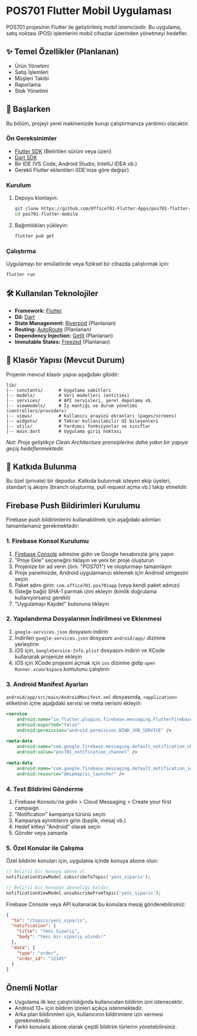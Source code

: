 # POS701 Flutter Mobil Uygulaması

POS701 projesinin Flutter ile geliştirilmiş mobil istemcisidir. Bu uygulama, satış noktası (POS) işlemlerini mobil cihazlar üzerinden yönetmeyi hedefler.

## ✨ Temel Özellikler (Planlanan)

*   Ürün Yönetimi
*   Satış İşlemleri
*   Müşteri Takibi
*   Raporlama
*   Stok Yönetimi

## 🚀 Başlarken

Bu bölüm, projeyi yerel makinenizde kurup çalıştırmanıza yardımcı olacaktır.

### Ön Gereksinimler

*   [Flutter SDK](https://flutter.dev/docs/get-started/install) (Belirtilen sürüm veya üzeri)
*   [Dart SDK](https://dart.dev/get-dart)
*   Bir IDE (VS Code, Android Studio, IntelliJ IDEA vb.)
*   Gerekli Flutter eklentileri (IDE'nize göre değişir)

### Kurulum

1.  Depoyu klonlayın:
    ```bash
    git clone https://github.com/Office701-Flutter-Apps/pos701-flutter-mobile.git
    cd pos701-flutter-mobile
    ```
2.  Bağımlılıkları yükleyin:
    ```bash
    flutter pub get
    ```

### Çalıştırma

Uygulamayı bir emülatörde veya fiziksel bir cihazda çalıştırmak için:

```bash
flutter run
```

## 🛠️ Kullanılan Teknolojiler

*   **Framework:** [Flutter](https://flutter.dev/)
*   **Dil:** [Dart](https://dart.dev/)
*   **State Management:** [Riverpod](https://riverpod.dev/) (Planlanan)
*   **Routing:** [AutoRoute](https://pub.dev/packages/auto_route) (Planlanan)
*   **Dependency Injection:** [GetIt](https://pub.dev/packages/get_it) (Planlanan)
*   **Immutable States:** [Freezed](https://pub.dev/packages/freezed) (Planlanan)

## 📂 Klasör Yapısı (Mevcut Durum)

Projenin mevcut klasör yapısı aşağıdaki gibidir:

```
lib/
|-- constants/      # Uygulama sabitleri
|-- models/         # Veri modelleri (entities)
|-- services/       # API servisleri, yerel depolama vb.
|-- viewmodels/     # İş mantığı ve durum yönetimi (controllers/providers)
|-- views/          # Kullanıcı arayüzü ekranları (pages/screens)
|-- widgets/        # Tekrar kullanılabilir UI bileşenleri
|-- utils/          # Yardımcı fonksiyonlar ve sınıflar
|-- main.dart       # Uygulama giriş noktası
```

*Not: Proje geliştikçe Clean Architecture prensiplerine daha yakın bir yapıya geçiş hedeflenmektedir.*

## 🤝 Katkıda Bulunma

Bu özel (private) bir depodur. Katkıda bulunmak isteyen ekip üyeleri, standart iş akışını (branch oluşturma, pull request açma vb.) takip etmelidir.

## Firebase Push Bildirimleri Kurulumu

Firebase push bildirimlerini kullanabilmek için aşağıdaki adımları tamamlamanız gerekmektedir:

### 1. Firebase Konsol Kurulumu

1. [Firebase Console](https://console.firebase.google.com/) adresine gidin ve Google hesabınızla giriş yapın
2. "Proje Ekle" seçeneğini tıklayın ve yeni bir proje oluşturun
3. Projenize bir ad verin (örn. "POS701") ve oluşturmayı tamamlayın
4. Proje panelinizde, Android uygulamanızı eklemek için Android simgesini seçin
5. Paket adını girin: `com.office701.pos701app` (veya kendi paket adınızı)
6. (İsteğe bağlı) SHA-1 parmak izini ekleyin (kimlik doğrulama kullanıyorsanız gerekli)
7. "Uygulamayı Kaydet" butonuna tıklayın

### 2. Yapılandırma Dosyalarının İndirilmesi ve Eklenmesi

1. `google-services.json` dosyasını indirin
2. İndirilen `google-services.json` dosyasını `android/app/` dizinine yerleştirin
3. iOS için, `GoogleService-Info.plist` dosyasını indirin ve XCode kullanarak projenize ekleyin
4. iOS için XCode projesini açmak için `ios` dizinine gidip `open Runner.xcworkspace` komutunu çalıştırın

### 3. Android Manifest Ayarları

`android/app/src/main/AndroidManifest.xml` dosyasında, `<application>` etiketinin içine aşağıdaki servisi ve meta verisini ekleyin:

```xml
<service
    android:name="io.flutter.plugins.firebase.messaging.FlutterFirebaseMessagingBackgroundService"
    android:exported="false"
    android:permission="android.permission.BIND_JOB_SERVICE" />
    
<meta-data
    android:name="com.google.firebase.messaging.default_notification_channel_id"
    android:value="pos701_notification_channel" />
    
<meta-data
    android:name="com.google.firebase.messaging.default_notification_icon"
    android:resource="@mipmap/ic_launcher" />
```

### 4. Test Bildirimi Gönderme

1. Firebase Konsolu'na gidin > Cloud Messaging > Create your first campaign
2. "Notification" kampanya türünü seçin
3. Kampanya ayrıntılarını girin (başlık, mesaj vb.)
4. Hedef kitleyi "Android" olarak seçin
5. Gönder veya zamanla

### 5. Özel Konular ile Çalışma

Özel bildirim konuları için, uygulama içinde konuya abone olun:

```dart
// Belirli bir konuya abone ol
notificationViewModel.subscribeToTopic('yeni_siparis');

// Belirli bir konudan aboneliği kaldır
notificationViewModel.unsubscribeFromTopic('yeni_siparis');
```

Firebase Console veya API kullanarak bu konulara mesaj gönderebilirsiniz:

```json
{
  "to": "/topics/yeni_siparis",
  "notification": {
    "title": "Yeni Sipariş",
    "body": "Yeni bir sipariş alındı!"
  },
  "data": {
    "type": "order",
    "order_id": "12345"
  }
}
```

## Önemli Notlar

- Uygulama ilk kez çalıştırıldığında kullanıcıdan bildirim izni istenecektir.
- Android 13+ için bildirim izinleri açıkça istenmektedir.
- Arka plan bildirimleri için, kullanıcının bildirimlere izin vermesi gerekmektedir.
- Farklı konulara abone olarak çeşitli bildirim türlerini yönetebilirsiniz.
